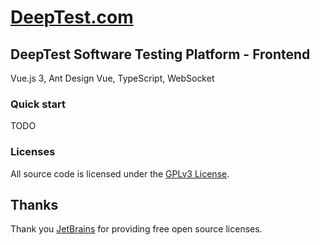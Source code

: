 # [DeepTest.com](http://deeptest.com)

## DeepTest Software Testing Platform - Frontend
Vue.js 3, Ant Design Vue, TypeScript, WebSocket

### Quick start
TODO

### Licenses
All source code is licensed under the [GPLv3 License](LICENSE.md).

## Thanks
Thank you [JetBrains](https://www.jetbrains.com) for providing free open source licenses.